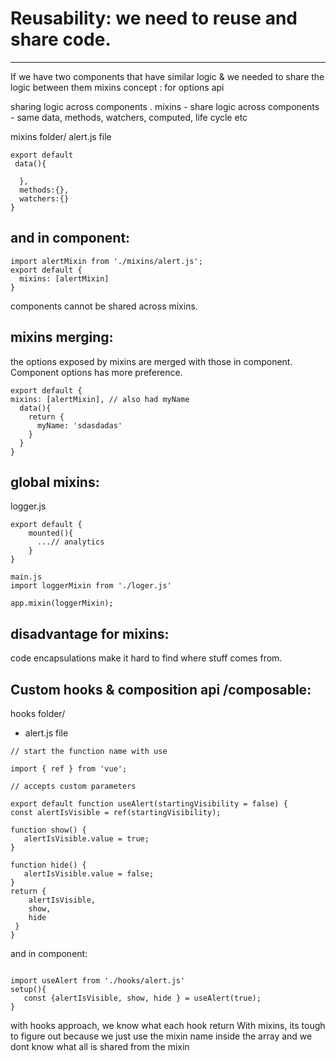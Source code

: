 # Reusability: we need to reuse and share code.

---

If we have two components that have similar logic & we needed to share the logic between them
mixins concept : for options api

sharing logic across components .
mixins - share logic across components - same data, methods, watchers, computed, life cycle etc

mixins folder/
alert.js file

```
export default
 data(){

  },
  methods:{},
  watchers:{}
}
```

## and in component:

```
import alertMixin from './mixins/alert.js';
export default {
  mixins: [alertMixin]
}
```

components cannot be shared across mixins.

## mixins merging:

the options exposed by mixins are merged with those in component.
Component options has more preference.

```
export default {
mixins: [alertMixin], // also had myName
  data(){
    return {
      myName: 'sdasdadas'
    }
  }
}
```

## global mixins:

logger.js

```
export default {
    mounted(){
      ...// analytics
    }
}
```

```
main.js
import loggerMixin from './loger.js'

app.mixin(loggerMixin);
```

## disadvantage for mixins:

code encapsulations make it hard to find where stuff comes from.

## Custom hooks & composition api /composable:

hooks folder/

- alert.js file

```
// start the function name with use

import { ref } from 'vue';

// accepts custom parameters

export default function useAlert(startingVisibility = false) {
const alertIsVisible = ref(startingVisibility);

function show() {
   alertIsVisible.value = true;
}

function hide() {
   alertIsVisible.value = false;
}
return {
    alertIsVisible,
    show,
    hide
 }
}
```

and in component:

```

import useAlert from './hooks/alert.js'
setup(){
   const {alertIsVisible, show, hide } = useAlert(true);
}
```

with hooks approach, we know what each hook return
With mixins, its tough to figure out because we just use the mixin name inside the array
and we dont know what all is shared from the mixin
